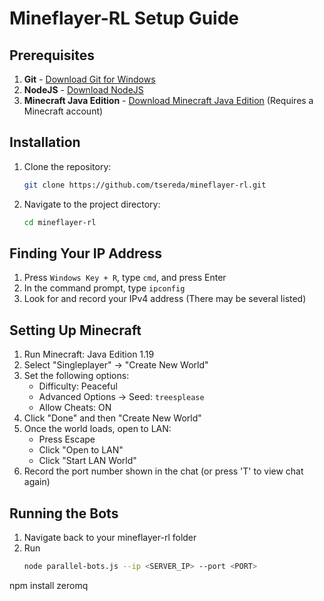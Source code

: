 # Mineflayer-RL Setup Guide

## Prerequisites

1. **Git** - [Download Git for Windows](https://git-scm.com/downloads/win)
2. **NodeJS** - [Download NodeJS](https://nodejs.org/en/download/)
3. **Minecraft Java Edition** - [Download Minecraft Java Edition](https://www.minecraft.net/en-us/download) (Requires a Minecraft account)

## Installation

1. Clone the repository:
   ```bash
   git clone https://github.com/tsereda/mineflayer-rl.git
   ```

2. Navigate to the project directory:
   ```bash
   cd mineflayer-rl
   ```

## Finding Your IP Address

1. Press `Windows Key + R`, type `cmd`, and press Enter
2. In the command prompt, type `ipconfig`
3. Look for and record your IPv4 address (There may be several listed)

## Setting Up Minecraft

1. Run Minecraft: Java Edition 1.19
2. Select "Singleplayer" → "Create New World"
3. Set the following options:
   - Difficulty: Peaceful
   - Advanced Options → Seed: `treesplease`
   - Allow Cheats: ON
4. Click "Done" and then "Create New World"
5. Once the world loads, open to LAN:
   - Press Escape
   - Click "Open to LAN"
   - Click "Start LAN World"
6. Record the port number shown in the chat (or press 'T' to view chat again)

## Running the Bots

1. Navigate back to your mineflayer-rl folder
2. Run
   ```bash
   node parallel-bots.js --ip <SERVER_IP> --port <PORT>

npm install zeromq